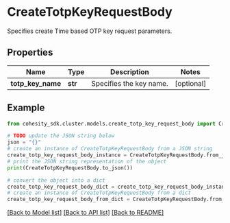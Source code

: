 # CreateTotpKeyRequestBody

Specifies create Time based OTP key request parameters.

## Properties

Name | Type | Description | Notes
------------ | ------------- | ------------- | -------------
**totp_key_name** | **str** | Specifies the key name. | [optional] 

## Example

```python
from cohesity_sdk.cluster.models.create_totp_key_request_body import CreateTotpKeyRequestBody

# TODO update the JSON string below
json = "{}"
# create an instance of CreateTotpKeyRequestBody from a JSON string
create_totp_key_request_body_instance = CreateTotpKeyRequestBody.from_json(json)
# print the JSON string representation of the object
print(CreateTotpKeyRequestBody.to_json())

# convert the object into a dict
create_totp_key_request_body_dict = create_totp_key_request_body_instance.to_dict()
# create an instance of CreateTotpKeyRequestBody from a dict
create_totp_key_request_body_from_dict = CreateTotpKeyRequestBody.from_dict(create_totp_key_request_body_dict)
```
[[Back to Model list]](../README.md#documentation-for-models) [[Back to API list]](../README.md#documentation-for-api-endpoints) [[Back to README]](../README.md)



